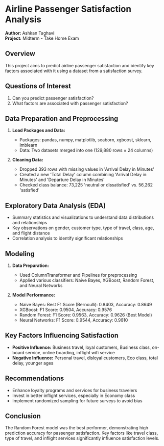 # Airline Passenger Satisfaction Analysis

**Author:** Ashkan Taghavi  
**Project:** Midterm - Take Home Exam

## Overview

This project aims to predict airline passenger satisfaction and identify key factors associated with it using a dataset from a satisfaction survey.

## Questions of Interest

1. Can you predict passenger satisfaction?
2. What factors are associated with passenger satisfaction?

## Data Preparation and Preprocessing

1. **Load Packages and Data:** 
    - Packages: pandas, numpy, matplotlib, seaborn, xgboost, sklearn, imblearn
    - Data: Two datasets merged into one (129,880 rows × 24 columns)

2. **Cleaning Data:**
    - Dropped 393 rows with missing values in 'Arrival Delay in Minutes'
    - Created a new 'Total Delay' column combining 'Arrival Delay in Minutes' and 'Departure Delay in Minutes'
    - Checked class balance: 73,225 'neutral or dissatisfied' vs. 56,262 'satisfied'

## Exploratory Data Analysis (EDA)

- Summary statistics and visualizations to understand data distributions and relationships
- Key observations on gender, customer type, type of travel, class, age, and flight distance
- Correlation analysis to identify significant relationships

## Modeling

1. **Data Preparation:**
    - Used ColumnTransformer and Pipelines for preprocessing
    - Applied various classifiers: Naive Bayes, XGBoost, Random Forest, and Neural Networks

2. **Model Performance:**
    - Naive Bayes: Best F1 Score (Bernoulli): 0.8403, Accuracy: 0.8649
    - XGBoost: F1 Score: 0.9504, Accuracy: 0.9576
    - Random Forest: F1 Score: 0.9563, Accuracy: 0.9626 (Best Model)
    - Neural Networks: F1 Score: 0.9544, Accuracy: 0.9610

## Key Factors Influencing Satisfaction

- **Positive Influence:** Business travel, loyal customers, Business class, on-board service, online boarding, inflight wifi service
- **Negative Influence:** Personal travel, disloyal customers, Eco class, total delay, younger ages

## Recommendations

- Enhance loyalty programs and services for business travelers
- Invest in better inflight services, especially in Economy class
- Implement randomized sampling for future surveys to avoid bias

## Conclusion

The Random Forest model was the best performer, demonstrating high prediction accuracy for passenger satisfaction. Key factors like travel class, type of travel, and inflight services significantly influence satisfaction levels.
